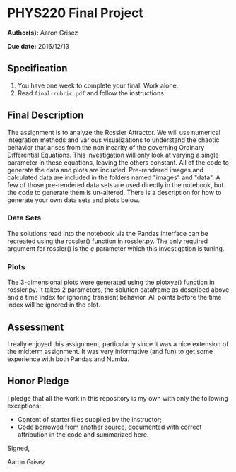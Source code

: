 # PHYS220 Final Project

**Author(s):** Aaron Grisez

**Due date:** 2016/12/13

## Specification

1. You have one week to complete your final. Work alone.
1. Read ```final-rubric.pdf``` and follow the instructions.

## Final Description

The assignment is to analyze the Rossler Attractor. We will use numerical integration methods and various visualizations to understand the chaotic behavior that arises from the nonlinearity of the governing Ordinary Differential Equations. This investigation will only look at varying a single parameter in these equations, leaving the others constant. All of the code to generate the data and plots are included. Pre-rendered images and calculated data are included in the folders named "images" and "data". A few of those pre-rendered data sets are used directly in the notebook, but the code to generate them is un-altered. There is a description for how to generate your own data sets and plots below.

### Data Sets
The solutions read into the notebook via the Pandas interface can be recreated using the rossler() function in rossler.py. The only required argument for rossler() is the $c$ parameter which this investigation is tuning.

### Plots
The 3-dimensional plots were generated using the plotxyz() function in rossler.py. It takes 2 parameters, the solution dataframe as described above and a time index for ignoring transient behavior. All points before the time index will be ignored in the plot.

## Assessment

I really enjoyed this assignment, particularly since it was a nice extension of the midterm assignment. It was very informative (and fun) to get some experience with both Pandas and Numba.

## Honor Pledge

I pledge that all the work in this repository is my own with only the following exceptions:

* Content of starter files supplied by the instructor;
* Code borrowed from another source, documented with correct attribution in the code and summarized here.

Signed,

Aaron Grisez
